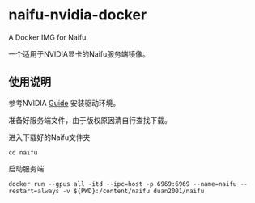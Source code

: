 # naifu-nvidia-docker
A Docker IMG for Naifu.

一个适用于NVIDIA显卡的Naifu服务端镜像。

## 使用说明

参考NVIDIA [Guide](https://docs.nvidia.com/datacenter/cloud-native/container-toolkit/install-guide.html) 安装驱动环境。

准备好服务端文件，由于版权原因清自行查找下载。

进入下载好的Naifu文件夹

```shell
cd naifu
```

启动服务端
```shell
docker run --gpus all -itd --ipc=host -p 6969:6969 --name=naifu --restart=always -v ${PWD}:/content/naifu duan2001/naifu
```

